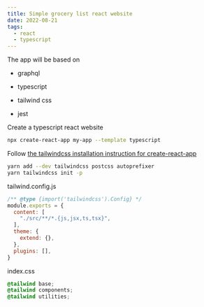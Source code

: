```yaml
---
title: Simple grocery list react website
date: 2022-08-21
tags:
  - react
  - typescript
---
```


The app will be based on 

- graphql

- typescript

- tailwind css

- jest

Create a typescript react website

```bash
npx create-react-app my-app --template typescript
```

Follow [the tailwindcss installation instruction for create-react-app](https://tailwindcss.com/docs/guides/create-react-app)

```bash
yarn add --dev tailwindcss postcss autoprefixer
yarn tailwindcss init -p
```

tailwind.config.js

```javascript
/** @type {import('tailwindcss').Config} */ 
module.exports = {
  content: [
    "./src/**/*.{js,jsx,ts,tsx}",
  ],
  theme: {
    extend: {},
  },
  plugins: [],
}
```

index.css

```css
@tailwind base;
@tailwind components;
@tailwind utilities;
```

